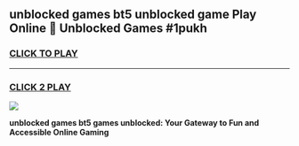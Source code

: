 
## unblocked games bt5 unblocked game Play Online 👋 Unblocked Games #1pukh
<h3>
<a href="https://premium.freeplayer.one?title=unblocked_games_bt5&ref=21F">CLICK TO PLAY</a></h3>
<hr>

<h3>
<a href="https://premium.freeplayer.one?title=unblocked_games_bt5&ref=21F">CLICK 2 PLAY</a>
  
</h3>

<a href="https://premium.freeplayer.one?title=unblocked_games_bt5&ref=21F/"><img src="https://clearcache.store/games.png"></a>


**unblocked games bt5 games unblocked: Your Gateway to Fun and Accessible Online Gaming**
